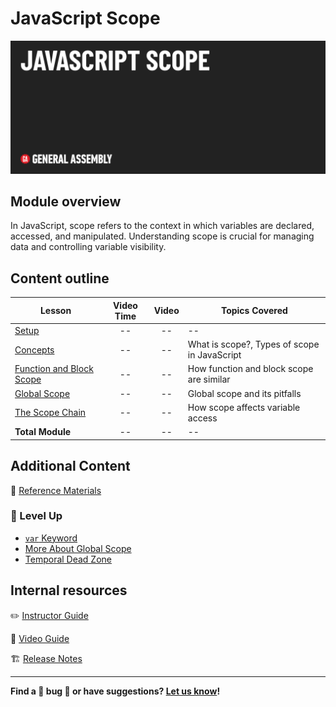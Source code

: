 # JavaScript Scope

![Hero image](./assets/hero-main.png)

## Module overview

In JavaScript, scope refers to the context in which variables are declared, accessed, and manipulated. Understanding scope is crucial for managing data and controlling variable visibility.

## Content outline

| Lesson | Video Time | Video | Topics Covered |
| ------ |:----------:|:-----:| ------------------ |
| [Setup](./setup/README.md)                                       | -- | -- | --                                                        |
| [Concepts](./concepts/README.md)                                 | -- | -- | What is scope?, Types of scope in JavaScript              |
| [Function and Block Scope](./function-and-block-scope/README.md) | -- | -- | How function and block scope are similar                  |
| [Global Scope](./global-scope/README.md)                         | -- | -- | Global scope and its pitfalls                             |
| [The Scope Chain](./scope-chain/README.md)                       | -- | -- | How scope affects variable access                         |
|  **Total Module**                                                | -- | -- | --                                                        |

## Additional Content

📖 [Reference Materials](./references/README.md)

### 🚀 Level Up

- [`var` Keyword](/level-up/var.md)
- [More About Global Scope](/level-up/more-about-global-scope.md)
- [Temporal Dead Zone](/level-up/temporal-dead-zone.md)

## Internal resources

✏️ [Instructor Guide](./internal-resources/instructor-guide.md)

🎥 [Video Guide](./internal-resources/video-guide/README.md)

🏗️ [Release Notes](./internal-resources/release-notes.md)

---

**Find a 👾 bug 👾 or have suggestions? [Let us know](https://ga.co/curriculum-feedback)!**
